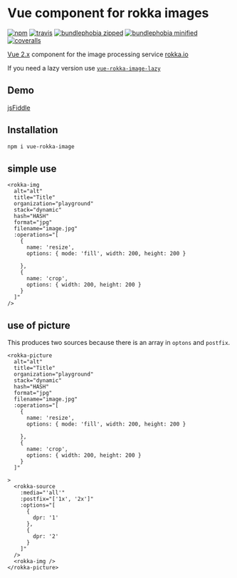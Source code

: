 # Vue component for rokka images

[![npm](https://badgen.net/npm/v/vue-rokka-image)](https://www.npmjs.com/package/vue-rokka-image)
[![travis](https://badgen.net/travis/rokka-io/vue-rokka-image/beta)](https://travis-ci.org/rokka-io/vue-rokka-image)
[![bundlephobia zipped](https://badgen.net/bundlephobia/min/vue-rokka-image)](https://bundlephobia.com/result?p=vue-rokka-image)
[![bundlephobia minified](https://badgen.net/bundlephobia/minzip/vue-rokka-image)](https://bundlephobia.com/result?p=vue-rokka-image)
[![coveralls](https://badgen.net/coveralls/c/github/rokka-io/vue-rokka-image)](https://coveralls.io/github/rokka-io/vue-rokka-image)


[Vue 2.x](https://vuejs.org/) component for the image processing service [rokka.io](https://rokka.io/)

If you need a lazy version use [`vue-rokka-image-lazy`](https://github.com/rokka-io/vue-rokka-image-lazy)

## Demo 

[jsFiddle](https://jsfiddle.net/chregu/v4noLkgd/)

## Installation

```sh
npm i vue-rokka-image
```

## simple use

```vue
<rokka-img
  alt="alt"
  title="Title"
  organization="playground"
  stack="dynamic"
  hash="HASH"
  format="jpg"
  filename="image.jpg"
  :operations="[
    {
      name: 'resize',
      options: { mode: 'fill', width: 200, height: 200 }
     
    },
    { 
      name: 'crop', 
      options: { width: 200, height: 200 } 
    }
  ]"
/>
```

## use of picture
This produces two sources because there is an array in `optons` and `postfix`.



```vue
<rokka-picture
  alt="alt"
  title="Title"
  organization="playground"
  stack="dynamic"
  hash="HASH"
  format="jpg"
  filename="image.jpg"
  :operations="[
    {
      name: 'resize',
      options: { mode: 'fill', width: 200, height: 200 }
     
    },
    { 
      name: 'crop', 
      options: { width: 200, height: 200 } 
    }
  ]"
  
>
  <rokka-source
    :media="'all'"
    :postfix="['1x', '2x']"
    :options="[
      {
        dpr: '1'
      },
      {
        dpr: '2'
      }
    ]"
  />
  <rokka-img />
</rokka-picture>
```
